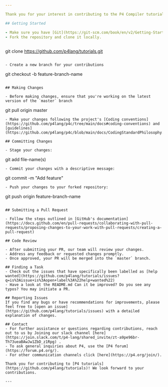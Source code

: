 ```yaml
---

Thank you for your interest in contributing to the P4 Compiler tutorials repository! Your contributions are important and will help to improve the project for everyone. Before you begin, please consider the guidelines below.

## Getting Started

- Make sure you have [Git](https://git-scm.com/book/en/v2/Getting-Started-Installing-Git) installed on your machine.
- Fork the repository and clone it locally.
  
  ```
  git clone https://github.com/p4lang/tutorials.git
  ```
  
- Create a new branch for your contributions
  
  ```
  git checkout -b feature-branch-name
  ```

## Making Changes

- Before making changes, ensure that you're working on the latest version of the `master` branch
  
  ```
  git pull origin master
  ```
- Make your changes following the project's [Coding conventions](https://github.com/p4lang/p4c/tree/main/docs#coding-conventions) and [guidelines](https://github.com/p4lang/p4c/blob/main/docs/CodingStandardPhilosophy.md).

## Committing Changes

- Stage your changes:
  
  ```
  git add file-name(s)
  ```
- Commit your changes with a descriptive message:
  
  ```
  git commit -m "Add feature"
  ```
- Push your changes to your forked repository:
  
  ```
  git push origin feature-branch-name
  ```

## Submitting a Pull Request

- Follow the steps outlined in [GitHub's documentation](https://docs.github.com/en/pull-requests/collaborating-with-pull-requests/proposing-changes-to-your-work-with-pull-requests/creating-a-pull-request)

## Code Review

- After submitting your PR, our team will review your changes.
- Address any feedback or requested changes promptly.
- Once approved, your PR will be merged into the `master` branch.

## Finding a Task
- Check out the issues that have specifically been labelled as [help wanted](https://github.com/p4lang/tutorials/issues?q=is%3Aissue+is%3Aopen+label%3A%22help+wanted%22)
- Have a look at the README.md Can it be improved? Do you see any typos? You may initiate a PR.

## Reporting Issues
If you find any bugs or have recommendations for improvements, please feel free to [open an issue](https://github.com/p4lang/tutorials/issues) with a detailed explanation of changes.

## Contact
- For further assistance or questions regarding contributions, reach out to us by Joining our slack channel [here](https://join.slack.com/t/p4-lang/shared_invite/zt-a9pe96br-Th73ueaBAwJw1ZbD_z1Rpg) .
- To ask general inquiries about P4, use the [P4 forum](https://forum.p4.org/).
- For other communication channels click [here](https://p4.org/join/).

Thank you for contributing to [P4 tutorials](https://github.com/p4lang/tutorials)! We look forward to your contributions.

---
```

